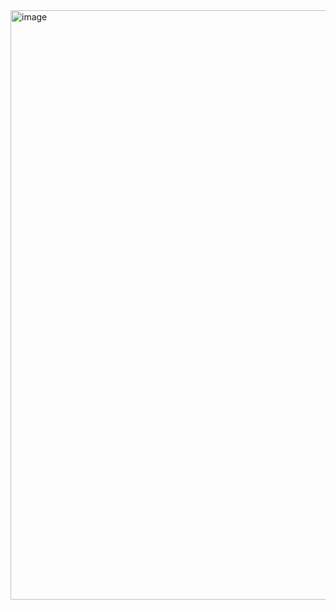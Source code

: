 <img width="1774" height="943" alt="image" src="https://github.com/user-attachments/assets/15c9101e-5a50-4cc0-98e1-e86c01d6a886" />
